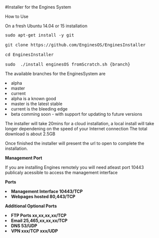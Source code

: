 #Installer for the Engines System

How to Use

On a fresh Ubuntu 14.04 or 15 installation

<pre>sudo apt-get install -y git

git clone https://github.com/EnginesOS/EnginesInstaller

cd EnginesInstaller

sudo  ./install_enginesOS_fromScratch.sh {branch}
</pre>
The available branches for the EnginesSystem are
<li>alpha 
<li>master
<li>current

<li>alpha is a known good
<li>master is the latest stable
<li>current is the bleeding edge
<li>beta comming soon -  with support for updating to future versions 

The installer will take 20mins for a cloud installation, a local install will take longer dependening on the speed of your Internet connection
The total download is about 2.5GB

Once finished the installer will present the url to open to complete the installation.

<b>Management Port</b>

If you are installing Engines remotely you will need atleast port 10443 publicaly acessible to access the management interface<br>

 <b>Ports
 <li>Management Interface 10443/TCP
 <li>Webpages hosted 80,443/TCP
 
 <b>Additional Optional Ports
 <li>FTP Ports xx,xx,xx,xx/TCP
 <li>Email 25,465,xx,xx,xx/TCP
 <li>DNS 53/UDP
 <li>VPN xxx/TCP xxx/UDP
 

